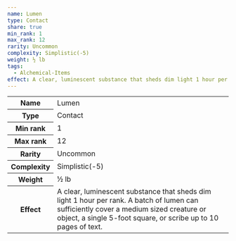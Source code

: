 ```yaml
---
name: Lumen
type: Contact
share: true
min_rank: 1
max_rank: 12
rarity: Uncommon
complexity: Simplistic(-5)
weight: ½ lb
tags:
  - Alchemical-Items
effect: A clear, luminescent substance that sheds dim light 1 hour per rank. A batch of lumen can sufficiently cover a medium sized creature or object, a single 5-foot square, or scribe up to 10 pages of text.
---
```


<p><span style="overflow-x: auto;"><table><tbody><tr><th>Name</th><td>Lumen</td></tr><tr><th>Type</th><td>Contact</td></tr><tr><th>Min rank</th><td>1</td></tr><tr><th>Max rank</th><td>12</td></tr><tr><th>Rarity</th><td>Uncommon</td></tr><tr><th>Complexity</th><td>Simplistic(-5)</td></tr><tr><th>Weight</th><td>½ lb</td></tr><tr><th>Effect</th><td>A clear, luminescent substance that sheds dim light 1 hour per rank. A batch of lumen can sufficiently cover a medium sized creature or object, a single 5-foot square, or scribe up to 10 pages of text.</td></tr></tbody></table></span></p>